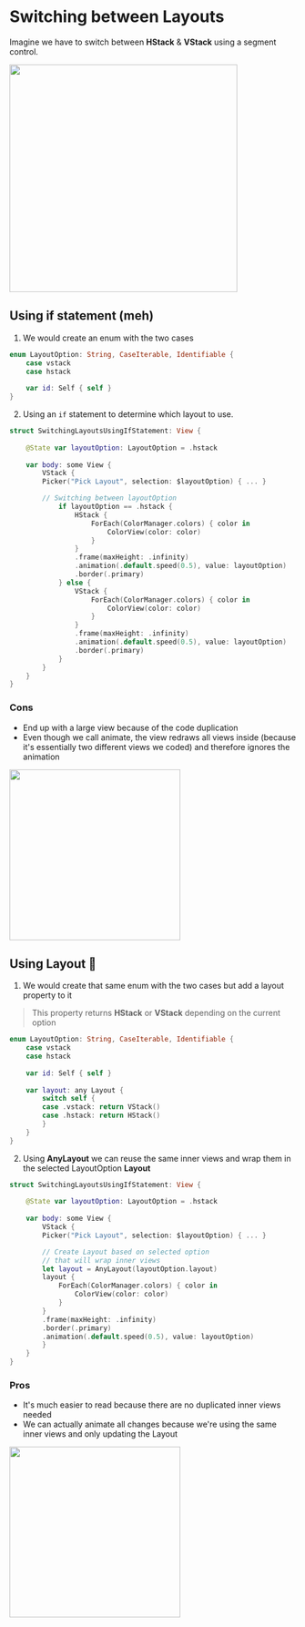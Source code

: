 # Switching between Layouts

Imagine we have to switch between **HStack** & **VStack** using a segment control. 

<img width="400" src="https://user-images.githubusercontent.com/80469971/175284283-d92c89c8-c808-46b4-ba02-910e39d81e85.jpg">



## Using if statement (meh)
1. We would create an enum with the two cases
```swift
enum LayoutOption: String, CaseIterable, Identifiable {
    case vstack
    case hstack
    
    var id: Self { self }
}
```

2. Using an `if` statement to determine which layout to use. 


```swift
struct SwitchingLayoutsUsingIfStatement: View {
    
    @State var layoutOption: LayoutOption = .hstack
    
    var body: some View {
        VStack {
        Picker("Pick Layout", selection: $layoutOption) { ... }

        // Switching between layoutOption
            if layoutOption == .hstack {
                HStack {
                    ForEach(ColorManager.colors) { color in
                        ColorView(color: color)
                    }
                }
                .frame(maxHeight: .infinity)
                .animation(.default.speed(0.5), value: layoutOption)
                .border(.primary)
            } else {
                VStack {
                    ForEach(ColorManager.colors) { color in
                        ColorView(color: color)
                    }
                }
                .frame(maxHeight: .infinity)
                .animation(.default.speed(0.5), value: layoutOption)
                .border(.primary)
            }
        }
    }
}
```

### Cons
- End up with a large view because of the code duplication
- Even though we call animate, the view redraws all views inside (because it's essentially two different views we coded) and therefore ignores the animation


<img width="300" src="https://user-images.githubusercontent.com/80469971/175282053-d1e3f079-e4fd-47b2-abc1-549160f586b3.gif">



## Using **Layout** 🎉
1. We would create that same enum with the two cases but add a layout property to it
> This property returns **HStack** or **VStack** depending on the current option 

```swift
enum LayoutOption: String, CaseIterable, Identifiable {
    case vstack
    case hstack
    
    var id: Self { self }
    
    var layout: any Layout {
        switch self {
        case .vstack: return VStack()
        case .hstack: return HStack()
        }
    }
}
```


2. Using **AnyLayout** we can reuse the same inner views and wrap them in the selected LayoutOption **Layout**  


```swift
struct SwitchingLayoutsUsingIfStatement: View {
    
    @State var layoutOption: LayoutOption = .hstack
    
    var body: some View {
        VStack {
        Picker("Pick Layout", selection: $layoutOption) { ... }

        // Create Layout based on selected option 
        // that will wrap inner views
        let layout = AnyLayout(layoutOption.layout)
        layout {
            ForEach(ColorManager.colors) { color in
                ColorView(color: color)
            }
        }
        .frame(maxHeight: .infinity)
        .border(.primary)
        .animation(.default.speed(0.5), value: layoutOption)
        }
    }
}
```

### Pros
- It's much easier to read because there are no duplicated inner views needed
- We can actually animate all changes because we're using the same inner views and only updating the Layout



<img width="300" src="https://user-images.githubusercontent.com/80469971/175282232-d8ac733d-e431-4b54-9226-1340e1ef2405.gif">




